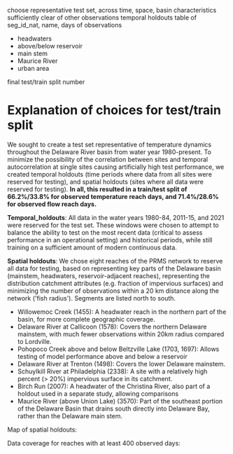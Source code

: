 choose representative test set, across time, space, basin characteristics
sufficiently clear of other observations
temporal holdouts
table of seg_id_nat, name, days of observations

- headwaters
- above/below reservoir
- main stem
- Maurice River
- urban area

final test/train split number

# Explanation of choices for test/train split

We sought to create a test set representative of temperature dynamics throughout the Delaware River basin from water year 1980-present.  To minimize the possibility of the correlation between sites and temporal autocorrelation at single sites causing artificially high test performance, we created temporal holdouts (time periods where data from all sites were reserved for testing), and spatial holdouts (sites where all data were reserved for testing).  **In all, this resulted in a train/test split of 66.2%/33.8% for observed temperature reach  days, and 71.4%/28.6% for observed flow reach days.**

__Temporal_holdouts__: All data in the water years 1980-84, 2011-15, and 2021 were reserved for the test set.  These windows were chosen to attempt to balance the ability to test on the most recent data (critical to assess performance in an operational setting) and historical periods, while still training on a sufficient amount of modern continuous data.

__Spatial holdouts__: We chose eight reaches of the PRMS network to reserve all data for testing, based on representing key parts of the Delaware basin (mainstem, headwaters, reservoir-adjacent reaches), representing the distribution catchment attributes (e.g. fraction of impervious surfaces) and minimizing the number of observations within a 20 km distance along the network ('fish radius').  Segments are listed north to south.

  - Willowemoc Creek (1455): A headwater reach in the northern part of the basin, for more complete geographic coverage.
  - Delaware River at Callicoon (1578): Covers the northern Delaware mainstem, with much fewer observations within 20km radius compared to Lordville.
  - Pohopoco Creek above and below Beltzville Lake (1703, 1697): Allows testing of model performance above and below a reservoir
  - Delaware River at Trenton (1498): Covers the lower Delaware mainstem.
  - Schuylkill River at Philadelphia (2338): A site with a relatively high percent (> 20%) impervious surface in its catchment.
  - Birch Run (2007): A headwater of the Christina River, also part of a holdout used in a separate study, allowing comparisons
  - Maurice River (above Union Lake) (3570): Part of the southeast portion of the Delaware Basin that drains south directly into Delaware Bay, rather than the Delaware main stem.

Map of spatial holdouts:
[](drb_holdouts.png)

Data coverage for reaches with at least 400 observed days:
[](data_coverage_tiles.png)
